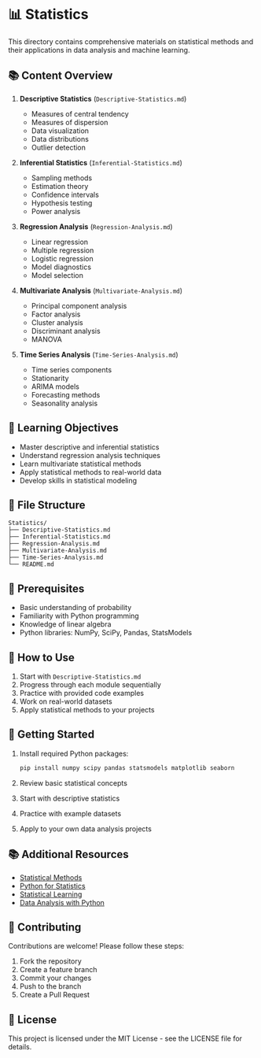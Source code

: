# 📊 Statistics

This directory contains comprehensive materials on statistical methods and their applications in data analysis and machine learning.

## 📚 Content Overview

1. **Descriptive Statistics** (`Descriptive-Statistics.md`)

   - Measures of central tendency
   - Measures of dispersion
   - Data visualization
   - Data distributions
   - Outlier detection

2. **Inferential Statistics** (`Inferential-Statistics.md`)

   - Sampling methods
   - Estimation theory
   - Confidence intervals
   - Hypothesis testing
   - Power analysis

3. **Regression Analysis** (`Regression-Analysis.md`)

   - Linear regression
   - Multiple regression
   - Logistic regression
   - Model diagnostics
   - Model selection

4. **Multivariate Analysis** (`Multivariate-Analysis.md`)

   - Principal component analysis
   - Factor analysis
   - Cluster analysis
   - Discriminant analysis
   - MANOVA

5. **Time Series Analysis** (`Time-Series-Analysis.md`)
   - Time series components
   - Stationarity
   - ARIMA models
   - Forecasting methods
   - Seasonality analysis

## 🎯 Learning Objectives

- Master descriptive and inferential statistics
- Understand regression analysis techniques
- Learn multivariate statistical methods
- Apply statistical methods to real-world data
- Develop skills in statistical modeling

## 📝 File Structure

```
Statistics/
├── Descriptive-Statistics.md
├── Inferential-Statistics.md
├── Regression-Analysis.md
├── Multivariate-Analysis.md
├── Time-Series-Analysis.md
└── README.md
```

## 🔧 Prerequisites

- Basic understanding of probability
- Familiarity with Python programming
- Knowledge of linear algebra
- Python libraries: NumPy, SciPy, Pandas, StatsModels

## 📖 How to Use

1. Start with `Descriptive-Statistics.md`
2. Progress through each module sequentially
3. Practice with provided code examples
4. Work on real-world datasets
5. Apply statistical methods to your projects

## 🚀 Getting Started

1. Install required Python packages:

   ```bash
   pip install numpy scipy pandas statsmodels matplotlib seaborn
   ```

2. Review basic statistical concepts
3. Start with descriptive statistics
4. Practice with example datasets
5. Apply to your own data analysis projects

## 📚 Additional Resources

- [Statistical Methods](https://www.statisticshowto.com/)
- [Python for Statistics](https://www.statsmodels.org/stable/index.html)
- [Statistical Learning](https://www.statlearning.com/)
- [Data Analysis with Python](https://www.oreilly.com/library/view/python-for-data/9781449323592/)

## 🤝 Contributing

Contributions are welcome! Please follow these steps:

1. Fork the repository
2. Create a feature branch
3. Commit your changes
4. Push to the branch
5. Create a Pull Request

## 📄 License

This project is licensed under the MIT License - see the LICENSE file for details.
